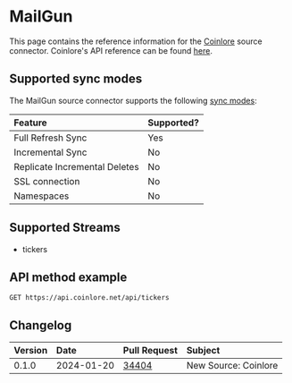 # MailGun

This page contains the reference information for the [Coinlore](https://www.coinlore.com/) source connector.
Coinlore's API reference can be found [here](https://www.coinlore.com/cryptocurrency-data-api).

## Supported sync modes

The MailGun source connector supports the following [sync modes](https://docs.airbyte.com/cloud/core-concepts#connection-sync-modes):

| Feature                       | Supported? |
| :---------------------------- |:-----------|
| Full Refresh Sync             | Yes        |
| Incremental Sync              | No         |
| Replicate Incremental Deletes | No         |
| SSL connection                | No         |
| Namespaces                    | No         |

## Supported Streams

- tickers

## API method example

`GET https://api.coinlore.net/api/tickers`

## Changelog

| Version | Date       | Pull Request                                             | Subject              |
| :------ |:-----------|:---------------------------------------------------------|:---------------------|
| 0.1.0   | 2024-01-20 | [34404](https://github.com/airbytehq/airbyte/pull/34404) | New Source: Coinlore |
